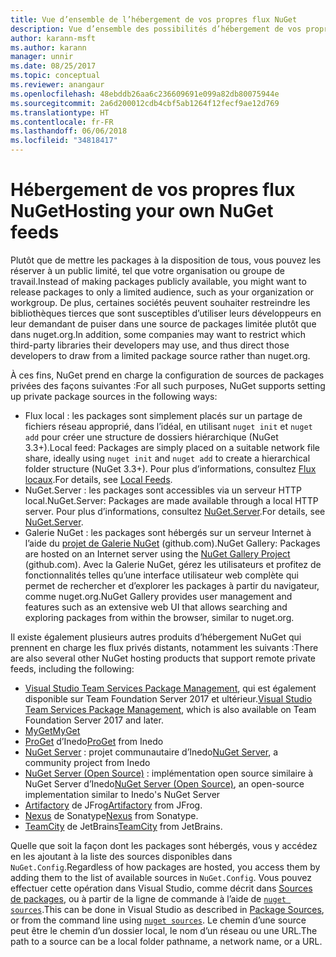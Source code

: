 ```yaml
---
title: Vue d’ensemble de l’hébergement de vos propres flux NuGet
description: Vue d’ensemble des possibilités d’hébergement de vos propres galeries ou flux de packages NuGet localement ou à distance.
author: karann-msft
ms.author: karann
manager: unnir
ms.date: 08/25/2017
ms.topic: conceptual
ms.reviewer: anangaur
ms.openlocfilehash: 48ebddb26aa6c236609691e099a82db80075944e
ms.sourcegitcommit: 2a6d200012cdb4cbf5ab1264f12fecf9ae12d769
ms.translationtype: HT
ms.contentlocale: fr-FR
ms.lasthandoff: 06/06/2018
ms.locfileid: "34818417"
---
```

# <a name="hosting-your-own-nuget-feeds"></a><span data-ttu-id="26ffa-103">Hébergement de vos propres flux NuGet</span><span class="sxs-lookup"><span data-stu-id="26ffa-103">Hosting your own NuGet feeds</span></span>

<span data-ttu-id="26ffa-104">Plutôt que de mettre les packages à la disposition de tous, vous pouvez les réserver à un public limité, tel que votre organisation ou groupe de travail.</span><span class="sxs-lookup"><span data-stu-id="26ffa-104">Instead of making packages publicly available, you might want to release packages to only a limited audience, such as your organization or workgroup.</span></span> <span data-ttu-id="26ffa-105">De plus, certaines sociétés peuvent souhaiter restreindre les bibliothèques tierces que sont susceptibles d’utiliser leurs développeurs en leur demandant de puiser dans une source de packages limitée plutôt que dans nuget.org.</span><span class="sxs-lookup"><span data-stu-id="26ffa-105">In addition, some companies may want to restrict which third-party libraries their developers may use, and thus direct those developers to draw from a limited package source rather than nuget.org.</span></span>

<span data-ttu-id="26ffa-106">À ces fins, NuGet prend en charge la configuration de sources de packages privées des façons suivantes :</span><span class="sxs-lookup"><span data-stu-id="26ffa-106">For all such purposes, NuGet supports setting up private package sources in the following ways:</span></span>

- <span data-ttu-id="26ffa-107">Flux local : les packages sont simplement placés sur un partage de fichiers réseau approprié, dans l’idéal, en utilisant `nuget init` et `nuget add` pour créer une structure de dossiers hiérarchique (NuGet 3.3+).</span><span class="sxs-lookup"><span data-stu-id="26ffa-107">Local feed: Packages are simply placed on a suitable network file share, ideally using `nuget init` and `nuget add` to create a hierarchical folder structure (NuGet 3.3+).</span></span> <span data-ttu-id="26ffa-108">Pour plus d’informations, consultez [Flux locaux](../hosting-packages/local-feeds.md).</span><span class="sxs-lookup"><span data-stu-id="26ffa-108">For details, see [Local Feeds](../hosting-packages/local-feeds.md).</span></span>
- <span data-ttu-id="26ffa-109">NuGet.Server : les packages sont accessibles via un serveur HTTP local.</span><span class="sxs-lookup"><span data-stu-id="26ffa-109">NuGet.Server: Packages are made available through a local HTTP server.</span></span> <span data-ttu-id="26ffa-110">Pour plus d’informations, consultez [NuGet.Server](../hosting-packages/nuget-server.md).</span><span class="sxs-lookup"><span data-stu-id="26ffa-110">For details, see [NuGet.Server](../hosting-packages/nuget-server.md).</span></span>
- <span data-ttu-id="26ffa-111">Galerie NuGet : les packages sont hébergés sur un serveur Internet à l’aide du [projet de Galerie NuGet](https://github.com/NuGet/NuGetGallery#build-and-run-the-gallery-in-arbitrary-number-easy-steps) (github.com).</span><span class="sxs-lookup"><span data-stu-id="26ffa-111">NuGet Gallery: Packages are hosted on an Internet server using the [NuGet Gallery Project](https://github.com/NuGet/NuGetGallery#build-and-run-the-gallery-in-arbitrary-number-easy-steps) (github.com).</span></span> <span data-ttu-id="26ffa-112">Avec la Galerie NuGet, gérez les utilisateurs et profitez de fonctionnalités telles qu’une interface utilisateur web complète qui permet de rechercher et d’explorer les packages à partir du navigateur, comme nuget.org.</span><span class="sxs-lookup"><span data-stu-id="26ffa-112">NuGet Gallery provides user management and features such as an extensive web UI that allows searching and exploring packages from within the browser, similar to nuget.org.</span></span>

<span data-ttu-id="26ffa-113">Il existe également plusieurs autres produits d’hébergement NuGet qui prennent en charge les flux privés distants, notamment les suivants :</span><span class="sxs-lookup"><span data-stu-id="26ffa-113">There are also several other NuGet hosting products that support remote private feeds, including the following:</span></span>

- <span data-ttu-id="26ffa-114">[Visual Studio Team Services Package Management](https://www.visualstudio.com/docs/package/nuget/publish), qui est également disponible sur Team Foundation Server 2017 et ultérieur.</span><span class="sxs-lookup"><span data-stu-id="26ffa-114">[Visual Studio Team Services Package Management](https://www.visualstudio.com/docs/package/nuget/publish), which is also available on Team Foundation Server 2017 and later.</span></span>
- [<span data-ttu-id="26ffa-115">MyGet</span><span class="sxs-lookup"><span data-stu-id="26ffa-115">MyGet</span></span>](http://myget.org)
- <span data-ttu-id="26ffa-116">[ProGet](http://inedo.com/proget) d’Inedo</span><span class="sxs-lookup"><span data-stu-id="26ffa-116">[ProGet](http://inedo.com/proget) from Inedo</span></span>
- <span data-ttu-id="26ffa-117">[NuGet Server](http://nugetserver.net/) : projet communautaire d’Inedo</span><span class="sxs-lookup"><span data-stu-id="26ffa-117">[NuGet Server](http://nugetserver.net/), a community project from Inedo</span></span>
- <span data-ttu-id="26ffa-118">[NuGet Server (Open Source)](http://nuget-server.net) : implémentation open source similaire à NuGet Server d’Inedo</span><span class="sxs-lookup"><span data-stu-id="26ffa-118">[NuGet Server (Open Source)](http://nuget-server.net), an open-source implementation similar to Inedo's NuGet Server</span></span>
- <span data-ttu-id="26ffa-119">[Artifactory](https://www.jfrog.com/artifactory/) de JFrog</span><span class="sxs-lookup"><span data-stu-id="26ffa-119">[Artifactory](https://www.jfrog.com/artifactory/) from JFrog.</span></span>
- <span data-ttu-id="26ffa-120">[Nexus](http://www.sonatype.org/nexus/) de Sonatype</span><span class="sxs-lookup"><span data-stu-id="26ffa-120">[Nexus](http://www.sonatype.org/nexus/) from Sonatype.</span></span>
- <span data-ttu-id="26ffa-121">[TeamCity](https://www.jetbrains.com/teamcity/) de JetBrains</span><span class="sxs-lookup"><span data-stu-id="26ffa-121">[TeamCity](https://www.jetbrains.com/teamcity/) from JetBrains.</span></span>

<span data-ttu-id="26ffa-122">Quelle que soit la façon dont les packages sont hébergés, vous y accédez en les ajoutant à la liste des sources disponibles dans `NuGet.Config`.</span><span class="sxs-lookup"><span data-stu-id="26ffa-122">Regardless of how packages are hosted, you access them by adding them to the list of available sources in `NuGet.Config`.</span></span> <span data-ttu-id="26ffa-123">Vous pouvez effectuer cette opération dans Visual Studio, comme décrit dans [Sources de packages](../tools/package-manager-ui.md#package-sources), ou à partir de la ligne de commande à l’aide de [`nuget sources`](../tools/cli-ref-sources.md).</span><span class="sxs-lookup"><span data-stu-id="26ffa-123">This can be done in Visual Studio as described in [Package Sources](../tools/package-manager-ui.md#package-sources), or from the command line using [`nuget sources`](../tools/cli-ref-sources.md).</span></span> <span data-ttu-id="26ffa-124">Le chemin d’une source peut être le chemin d’un dossier local, le nom d’un réseau ou une URL.</span><span class="sxs-lookup"><span data-stu-id="26ffa-124">The path to a source can be a local folder pathname, a network name, or a URL.</span></span>
